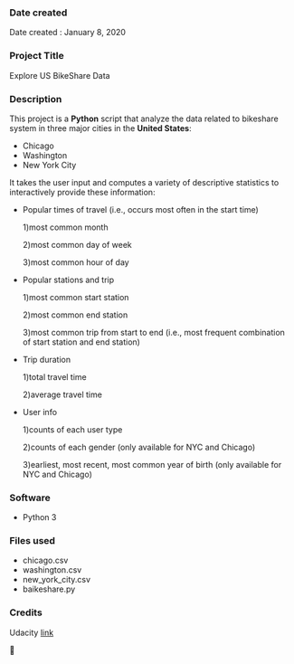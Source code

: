 ### Date created
Date created : January 8, 2020


### Project Title
Explore US BikeShare Data

### Description
This project is a __Python__ script that analyze the data related to bikeshare system in three major cities in the __United States__:
- Chicago
- Washington
- New York City

It takes the user input and computes a variety of descriptive statistics to interactively provide these information:
- Popular times of travel (i.e., occurs most often in the start time)

    1)most common month

    2)most common day of week

    3)most common hour of day
- Popular stations and trip

    1)most common start station

    2)most common end station

    3)most common trip from start to end (i.e., most frequent combination of start station and end station)
- Trip duration

    1)total travel time

    2)average travel time
- User info

    1)counts of each user type

    2)counts of each gender (only available for NYC and Chicago)

    3)earliest, most recent, most common year of birth (only available for NYC and Chicago)
### Software
- Python 3
### Files used
- chicago.csv
- washington.csv
- new_york_city.csv
- baikeshare.py

### Credits
Udacity [link](https://www.udacity.com/)

:tada:
